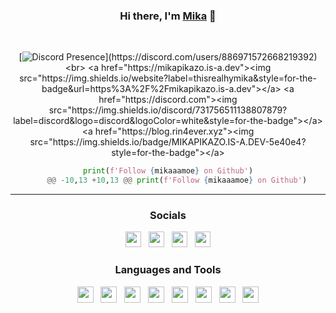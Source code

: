 <div id="mika" align="center">
  <h3> Hi there, I'm <a href="https://mikapikazo.is-a.dev">Mika</a> 👋 </h3>
  <br>

  [![Discord Presence](https://lanyard.cnrad.dev/api/886971572668219392?bg=0D1017&borderRadius=0px&showDisplayName=true&idleMessage=Probably%20doing%20something%20else...)](https://discord.com/users/886971572668219392)
  <br>
  <a href="https://mikapikazo.is-a.dev"><img src="https://img.shields.io/website?label=thisrealhymika&style=for-the-badge&url=https%3A%2F%2Fmikapikazo.is-a.dev"></a>
  <a href="https://discord.com"><img src="https://img.shields.io/discord/731756511138807879?label=discord&logo=discord&logoColor=white&style=for-the-badge"></a>
  <a href="https://blog.rin4ever.xyz"><img src="https://img.shields.io/badge/MIKAPIKAZO.IS-A.DEV-5e40e4?style=for-the-badge"></a>

```python
print(f'Follow {mikaaamoe} on Github')
	@@ -10,13 +10,13 @@ print(f'Follow {mikaaamoe} on Github')
```

---

<h3>Socials</h3>

<div>
    <a href="https://rin4ever xyz"><img src="https://i.imgur.com/HcY0gIm.png" height="25" width="25"></a>
    &nbsp;
    <a href="https://youtube.com/@mikapikazo_"><img src="https://i.imgur.com/WLd5nyq.png" height="25" width="25"></a>
    &nbsp;
    <a href="https://dsc.bio/realhymika"><img src="https://i.imgur.com/CZU39q2.png" height="25" width="25"></a>
    &nbsp;
    <a href="https://instagram.com/"><img src="https://i.imgur.com/SCTr4il.png" height="25" width="25"></a>
</div>

<h3>Languages and Tools</h3>

<div>
  <a href="https://python.org"><img src="https://skillicons.dev/icons?i=python" height="26" width="26"></a>
  &nbsp;
  <a href="https://w3.org/html"><img src="https://skillicons.dev/icons?i=html" height="26" width="26"></a>
  &nbsp;
  <a href="https://w3schools.com/css"><img src="https://skillicons.dev/icons?i=css" height="26" width="26"></a>
  &nbsp;
  <a href="https://javascript.com"><img src="https://skillicons.dev/icons?i=javascript" height="26" width="26"></a>
  &nbsp;
  <a href="https://nodejs.org"><img src="https://skillicons.dev/icons?i=nodejs" height="26" width="26"></a>
  &nbsp;
  <a href="https://git-scm.com"><img src="https://skillicons.dev/icons?i=git" height="26" width="26"></a>
  &nbsp;
  <a href="https://github.com"><img src="https://skillicons.dev/icons?i=github" height="26" width="26"></a>
  &nbsp;
  <a href="https://code.visualstudio.com"><img src="https://skillicons.dev/icons?i=vscode" height="26" width="26"></a>
</div>
</div>
